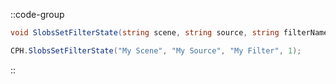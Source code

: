 ::code-group
  ```csharp [Method]
  void SlobsSetFilterState(string scene, string source, string filterName, int state, int connection = 0);
  ```
  ```csharp [Example]
  CPH.SlobsSetFilterState("My Scene", "My Source", "My Filter", 1);
  ```
::